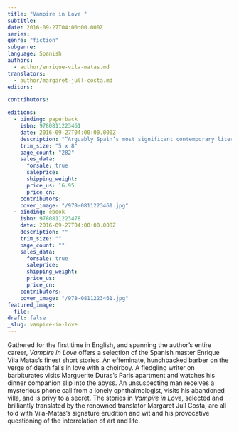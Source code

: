 ```yaml
---
title: "Vampire in Love "
subtitle:
date: 2016-09-27T04:00:00.000Z
series:
genre: "fiction"
subgenre:
language: Spanish
authors:
  - author/enrique-vila-matas.md
translators:
  - author/margaret-jull-costa.md
editors:

contributors:

editions:
  - binding: paperback
    isbn: 9780811223461
    date: 2016-09-27T04:00:00.000Z
    description: "“Arguably Spain’s most significant contemporary literary figure” (Joanna Kavenna, _The New Yorker_) "
    trim_size: "5 x 8"
    page_count: "282"
    sales_data:
      forsale: true
      saleprice:
      shipping_weight:
      price_us: 16.95
      price_cn:
    contributors:
    cover_image: "/978-0811223461.jpg"
  - binding: ebook
    isbn: 9780811223478
    date: 2016-09-27T04:00:00.000Z
    description: ""
    trim_size: ""
    page_count: ""
    sales_data:
      forsale: true
      saleprice:
      shipping_weight:
      price_us:
      price_cn:
    contributors:
    cover_image: "/978-0811223461.jpg"
featured_image:
  file:
draft: false
_slug: vampire-in-love
---
```


Gathered for the first time in English, and spanning the author’s entire career, _Vampire in Love_ offers a selection of the Spanish master Enrique Vila Matas’s finest short stories. An effeminate, hunchbacked barber on the verge of death falls in love with a choirboy. A fledgling writer on barbiturates visits Marguerite Duras’s Paris apartment and watches his dinner companion slip into the abyss. An unsuspecting man receives a mysterious phone call from a lonely ophthalmologist, visits his abandoned villa, and is privy to a secret. The stories in _Vampire in Love_, selected and brilliantly translated by the renowned translator Margaret Jull Costa, are all told with Vila-Matas’s signature erudition and wit and his provocative questioning of the interrelation of art and life.

